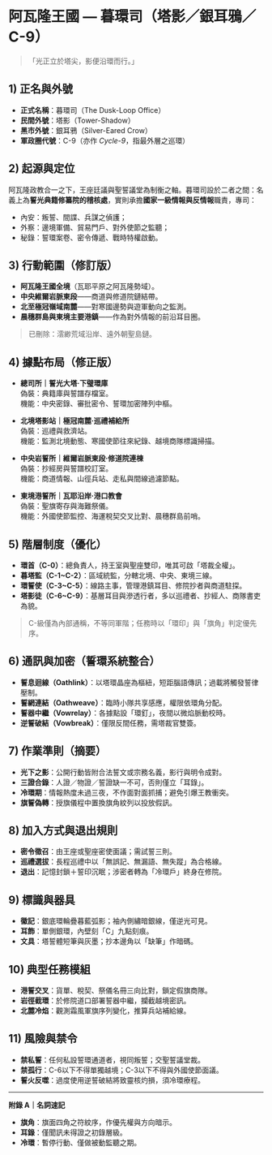 # 阿瓦隆王國 — 暮環司（塔影／銀耳鴉／C-9）
> 「光正立於塔尖，影便沿環而行。」

## 1) 正名與外號
- **正式名稱**：暮環司（The Dusk-Loop Office）  
- **民間外號**：塔影（Tower-Shadow）  
- **黑市外號**：銀耳鴉（Silver-Eared Crow）  
- **軍政圈代號**：C-9（亦作 *Cycle-9*，指最外層之巡環）

## 2) 起源與定位
阿瓦隆政教合一之下，王座廷議與聖誓議堂為制衡之軸。暮環司設於二者之間：名義上為**誓光典籍修纂院的稽核處**，實則承擔**國家一級情報與反情報**職責，專司：
- 內安：叛誓、間諜、兵謀之偵護；
- 外察：邊境軍備、貿易門戶、對外使節之監聽；
- 秘錄：誓環案卷、密令傳遞、戰時特權啟動。

## 3) 行動範圍（修訂版）
- **阿瓦隆王國全境**（瓦耶平原之阿瓦隆勢域）。  
- **中央維爾岩脈東段**——商道與修道院鏈結帶。  
- **北至極冠嶺域南麓**——對寒國邊勢與遊軍動向之監測。  
- **晨穗群島與東境主要港鎮**——作為對外情報的前沿耳目圈。

> 已刪除：澐緲荒域沿岸、遠外朝聖島鏈。

## 4) 據點布局（修正版）
- **總司所｜誓光大塔·下璧環庫**  
  偽裝：典籍庫與誓譜存檔室。  
  機能：中央密錄、審批密令、誓環加密陣列中樞。

- **北境塔影站｜極冠南麓·巡禮補給所**  
  偽裝：巡禮與救濟站。  
  機能：監測北境動態、寒國使節往來紀錄、越境商隊標識掃描。

- **中央岩誓所｜維爾岩脈東段·修道院連棟**  
  偽裝：抄經房與誓譜校訂室。  
  機能：商道情報、山徑兵站、走私與間線過濾節點。

- **東境港誓所｜瓦耶沿岸·港口教會**  
  偽裝：聖旗寄存與海難祭儀。  
  機能：外國使節監控、海運稅契交叉比對、晨穗群島前哨。

## 5) 階層制度（優化）
- **環首（C-0）**：總負責人，持王室與聖座雙印，唯其可啟「塔裁全權」。  
- **暮塔監（C-1~C-2）**：區域統監，分轄北境、中央、東境三線。  
- **環誓使（C-3~C-5）**：線路主事，管理港鎮耳目、修院抄者與商道駐探。  
- **塔影徒（C-6~C-9）**：基層耳目與滲透行者，多以巡禮者、抄經人、商隊書吏為貌。

> C-級僅為內部通稱，不等同軍階；任務時以「環印」與「旗角」判定優先序。

## 6) 通訊與加密（誓環系統整合）
- **誓息迴線（Oathlink）**：以塔環晶座為樞紐，短距腦語傳訊；過載將觸發誓律壓制。  
- **誓網連結（Oathweave）**：臨時小隊共享感應，權限依環角分配。  
- **誓器中繼（Vowrelay）**：各據點設「環釘」，夜間以微焰脈動校時。  
- **逆誓破結（Vowbreak）**：僅限反間任務，需塔裁官雙簽。

## 7) 作業準則（摘要）
- **光下之影**：公開行動皆附合法誓文或宗務名義，影行與明令成對。  
- **三證合錄**：人證／物證／誓證缺一不可，否則僅立「耳錄」。  
- **冷環期**：情報熱度未過三夜，不作面對面抓捕；避免引爆王教衝突。  
- **旗誓偽轉**：授旗儀程中置換旗角紋列以投放假訊。

## 8) 加入方式與退出規則
- **密令徵召**：由王座或聖座密使面議；需試誓三則。  
- **巡禮選拔**：長程巡禮中以「無誤記、無漏語、無失蹤」為合格線。  
- **退出**：記憶封鎖＋誓印沉眠；涉密者轉為「冷環戶」終身在修院。

## 9) 標識與器具
- **徽記**：銀底環輪疊暮藍弧影；袖內側繡暗銀線，僅逆光可見。  
- **耳飾**：單側銀環，內壁刻「C」九點刻痕。  
- **文具**：塔誓體短筆與灰墨；抄本邊角以「缺筆」作暗碼。

## 10) 典型任務模組
- **港誓交叉**：貨單、稅契、祭儀名冊三向比對，鎖定假旗商隊。  
- **岩徑截環**：於修院道口部署誓器中繼，攔截越境密訊。  
- **北麓冷焰**：觀測霜風軍旗序列變化，推算兵站補給線。

## 11) 風險與禁令
- **禁私誓**：任何私設誓環通道者，視同叛誓；交聖誓議堂裁。  
- **禁孤行**：C-6以下不得單獨越境；C-3以下不得與外國使節面議。  
- **誓火反噬**：過度使用逆誓破結將致靈核灼損，須冷環療程。

---
**附錄 A｜名詞速記**  
- **旗角**：旗面四角之符紋序，作優先權與方向暗示。  
- **耳錄**：僅聞訊未得證之初錄層級。  
- **冷環**：暫停行動、僅做被動監聽之期。

